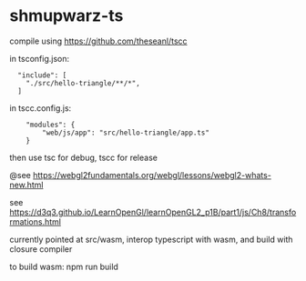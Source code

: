 # shmupwarz-ts


compile using https://github.com/theseanl/tscc

in tsconfig.json:
```
  "include": [
    "./src/hello-triangle/**/*",
  ]
```

in tscc.config.js:
```
    "modules": {
        "web/js/app": "src/hello-triangle/app.ts" 
    }
```

then use tsc for debug, tscc for release

@see https://webgl2fundamentals.org/webgl/lessons/webgl2-whats-new.html

see https://d3q3.github.io/LearnOpenGl/learnOpenGL2_p1B/part1/js/Ch8/transformations.html


currently pointed at src/wasm, interop typescript with wasm, and build with closure compiler

to build wasm: npm run build 